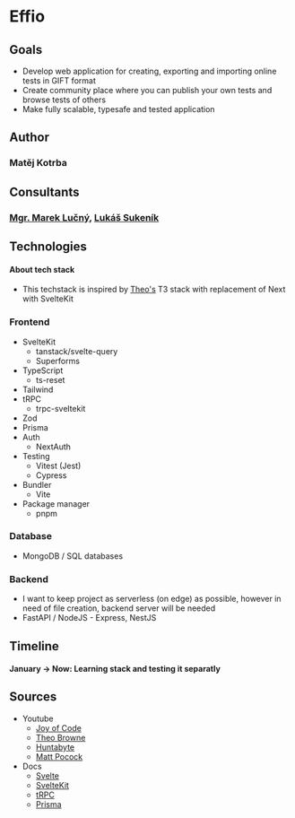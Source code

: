 # Effio

## Goals
- Develop web application for creating, exporting and importing online tests in GIFT format
- Create community place where you can publish your own tests and browse tests of others
- Make fully scalable, typesafe and tested application


## Author
### Matěj Kotrba


## Consultants
### [Mgr. Marek Lučný](https://github.com/superucitelka), [Lukáš Sukeník](https://github.com/lukyncze)


## Technologies
#### About tech stack
- This techstack is inspired by [Theo's](https://www.youtube.com/@t3dotgg) T3 stack with replacement of Next with SvelteKit

### Frontend
- SvelteKit
  - tanstack/svelte-query
  - Superforms
- TypeScript
  - ts-reset
- Tailwind
- tRPC
  - trpc-sveltekit 
- Zod
- Prisma
- Auth
  - NextAuth
- Testing
  - Vitest (Jest)
  - Cypress
- Bundler
  - Vite
- Package manager
  - pnpm
  
### Database
- MongoDB / SQL databases

### Backend
- I want to keep project as serverless (on edge) as possible, however in need of file creation, backend server will be needed
- FastAPI / NodeJS - Express, NestJS


## Timeline
#### January -> Now: Learning stack and testing it separatly


## Sources
- Youtube
  - [Joy of Code](https://www.youtube.com/@JoyofCodeDev)
  - [Theo Browne](https://www.youtube.com/@t3dotgg)
  - [Huntabyte](https://www.youtube.com/@Huntabyte)
  - [Matt Pocock](https://www.youtube.com/@mattpocockuk)
- Docs
  - [Svelte](https://svelte.dev/)
  - [SvelteKit](https://kit.svelte.dev/)
  - [tRPC](https://trpc.io/)
  - [Prisma](https://www.prisma.io/)
